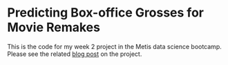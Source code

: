 Predicting Box-office Grosses for Movie Remakes
======

This is the code for my week 2 project in the Metis data science bootcamp. Please see the related [blog post](http://prathinavelu.github.io/blog/2014/09/22/predicting-box-office-gross-for-movie-remakes/) on the project.   

